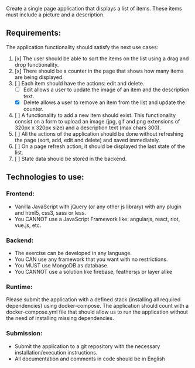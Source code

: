 Create a single page application that displays a list of items. These items must include a picture and a description.

## Requirements:

The application functionality should satisfy the next use cases:

1. [x] The user should be able to sort the items on the list using a drag and drop functionality.
2. [x] There should be a counter in the page that shows how many items are being displayed.
3. [ ] Each item should have the actions: edit and delete.
   - [ ] Edit allows a user to update the image of an item and the description text.
   - [x] Delete allows a user to remove an item from the list and update the counter.
4. [ ] A functionality to add a new item should exist. This functionality consist on a form to upload an image (jpg, gif and png extensions of 320px x 320px size) and a description text (max chars 300).
5. [ ] All the actions of the application should be done without refreshing the page (sort, add, edit and delete) and saved immediately.
6. [ ] On a page refresh action, it should be displayed the last state of the list.
7. [ ] State data should be stored in the backend.

## Technologies to use:

### Frontend:

- Vanilla JavaScript with jQuery (or any other js library) with any plugin and html5, css3, sass or less.
- You CANNOT use a JavaScript Framework like: angularjs, react, riot, vue.js, etc.

### Backend:

- The exercise can be developed in any language.
- You CAN use any framework that you want with no restrictions.
- You MUST use MongoDB as database.
- You CANNOT use a solution like firebase, feathersjs or layer alike

### Runtime:

Please submit the application with a defined stack (installing all required dependencies) using docker-compose. The application should count with a docker-compose.yml file that should allow us to run the application without the need of installing missing dependencies.

### Submission:

- Submit the application to a git repository with the necessary installation/execution instructions.
- All documentation and comments in code should be in English
